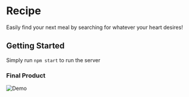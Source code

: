 # Recipe
  Easily find your next meal by searching for whatever your heart desires!

## Getting Started
  Simply run `npm start` to run the server

### Final Product
![Demo]()



